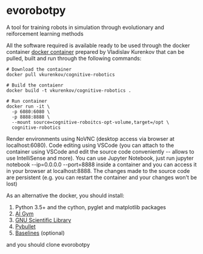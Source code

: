 # evorobotpy
A tool for training robots in simulation through evolutionary and reiforcement learning methods

All the software required is available ready to be used through the docker container [docker container](https://hub.docker.com/r/vkurenkov/cognitive-robotics) prepared by Vladislav Kurenkov that can be pulled, built and run through the following commands:

```
# Download the container
docker pull vkurenkov/cognitive-robotics

# Build the contaienr
docker build -t vkurenkov/cognitive-robotics .

# Run container
docker run -it \
  -p 6080:6080 \
  -p 8888:8888 \
  --mount source=cognitive-roboitcs-opt-volume,target=/opt \
  cognitive-robotics
```
Render environments using NoVNC (desktop access via browser at localhost:6080). Code editing using VSCode (you can attach to the container using VSCode and edit the source code conveniently -- allows to use IntelliSense and more). You can use Jupyter Notebook, just run jupyter notebook --ip=0.0.0.0 --port=8888 inside a container and you can access it in your browser at localhost:8888. The changes made to the source code are persistent (e.g. you can restart the container and your changes won't be lost)

As an alternative the docker, you should install:
1) Python 3.5+ and the cython, pyglet and matplotlib packages
2) [AI Gym](gym.openai.com)
3) [GNU Scientific Library](https://www.gnu.org/software/gsl)
4) [Pybullet](https://pybullet.org/)
5) [Baselines](https://github.com/openai/baselines) (optional)

and you should clone evorobotpy 
